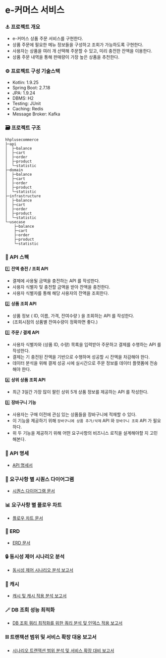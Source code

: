 # e-커머스 서비스
### ⚓ 프로젝트 개요
* e-커머스 상품 주문 서비스를 구현한다.
* 상품 주문에 필요한 메뉴 정보들을 구성하고 조회가 가능하도록 구현한다.
* 사용자는 상품을 여러 개 선택해 주문할 수 있고, 미리 충전한 잔액을 이용한다.
* 상품 주문 내역을 통해 판매량이 가장 높은 상품을 추천한다.

### ⚙️ 프로젝트 구성 기술스택
* Kotlin: 1.9.25
* Spring Boot: 2.7.18
* JPA: 1.9.24
* DBMS: H2
* Testing: JUnit
* Caching: Redis
* Message Broker: Kafka

### 🗃️ 프로젝트 구조
```
hhplusecommerce
├─api
│  ├─balance
│  ├─cart
│  ├─order
│  ├─product
│  └─statistic
├─domain
│  ├─balance
│  ├─cart
│  ├─order
│  ├─product
│  └─statistic
├─infrastructure
│  ├─balance
│  ├─cart
│  ├─order
│  ├─product
│  └─statistic
└─usecase
    ├─balance
    ├─cart
    ├─order
    ├─product
    └─statistic
```

### 📜 API 스펙
1️⃣ **잔액 충전 / 조회 API**
* 결제에 사용될 금액을 충전하는 API 를 작성한다.
* 사용자 식별자 및 충전할 금액을 받아 잔액을 충전한다.
* 사용자 식별자를 통해 해당 사용자의 잔액을 조회한다.

2️⃣ **상품 조회 API**
* 상품 정보 ( ID, 이름, 가격, 잔여수량 ) 을 조회하는 API 를 작성한다.
* (조회시점의 상품별 잔여수량이 정확하면 좋다.)

3️⃣ **주문 / 결제 API**
* 사용자 식별자와 (상품 ID, 수량) 목록을 입력받아 주문하고 결제를 수행하는 API 를 작성한다.
* 결제는 기 충전된 잔액을 기반으로 수행하며 성공할 시 잔액을 차감해야 한다.
* 데이터 분석을 위해 결제 성공 시에 실시간으로 주문 정보를 데이터 플랫폼에 전송해야 한다.

4️⃣ **상위 상품 조회 API**
* 최근 3일간 가장 많이 팔린 상위 5개 상품 정보를 제공하는 API 를 작성한다.

5️⃣ **장바구니 기능**
* 사용자는 구매 이전에 관심 있는 상품들을 장바구니에 적재할 수 있다.
* 이 기능을 제공하기 위해 `장바구니에 상품 추가/삭제` API 와 `장바구니 조회` API 가 필요하다.
* 위 두 기능을 제공하기 위해 어떤 요구사항의 비즈니스 로직을 설계해야할 지 고민해본다.

### 🔎 API 명세
- [API 명세서](docs/API_SPEC.md)

### 💫 요구사항 별 시퀀스 다이어그램
- [시퀀스 다이어그램 문서](docs/SEQUENCE_DIAGRAM.md)

### 📊 요구사항 별 플로우 차트
- [플로우 차트 문서](docs/FLOW_CHART.md)

### 💽 ERD
- [ERD 문서](docs/ERD.md)

### 🔒 동시성 제어 시나리오 분석
- [동시성 제어 시나리오 분석 보고서](docs/CONCURRENCY_CONTROL.md)

### 💾 캐시
- [캐시 및 캐시 적용 분석 보고서](docs/CACHING.md)

### 🪄 DB 조회 성능 최적화
- [DB 조회 쿼리 최적화를 위한 쿼리 분석 및 인덱스 적용 보고서](docs/INDEX_DB_OPTIMIZATION.md)

### ⛓️ 트랜잭션 범위 및 서비스 확장 대응 보고서
- [시나리오 트랜잭션 범위 분석 및 서비스 확장 대비 보고서](docs/DISTRIBUTED_TRANSACTION.md)
